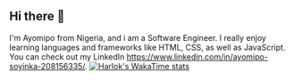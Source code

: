 ## Hi there 👋

I'm Ayomipo from Nigeria, and i am a Software Engineer. I really enjoy learning languages and frameworks like HTML, CSS, as well as JavaScript. You can check out my LinkedIn https://www.linkedin.com/in/ayomipo-soyinka-208156335/.
[![Harlok's WakaTime stats](https://github-readme-stats.vercel.app/api/wakatime?ayomipo)](https://github.com/anuraghazra/github-readme-stats)
